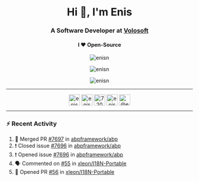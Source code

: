 <h1 align="center">Hi 👋, I'm Enis</h1>
<h3 align="center">A Software Developer at <a href="/volosoft">Volosoft</a></h3>

<h4 align="center"> I ❤ Open-Source</h4>

<p align="center"> <img src="https://komarev.com/ghpvc/?username=enisn" alt="enisn" /> </p>

<p align="center">
<img src="https://github-readme-stats.vercel.app/api/top-langs/?username=enisn&layout=compact" alt="enisn" />
</p>

<p align="center">
<img src="https://github-readme-stats.vercel.app/api?username=enisn&show_icons=true" alt="enisn" />
</p>

<hr />

<p align="center">
<a href="https://dev.to/enisn" target="blank"><img align="center" src="https://cdn.jsdelivr.net/npm/simple-icons@3.0.1/icons/dev-dot-to.svg" alt="enisn" height="30" width="30" /></a>
<a href="https://twitter.com/enisnecipoglu" target="blank"><img align="center" src="https://cdn.jsdelivr.net/npm/simple-icons@3.0.1/icons/twitter.svg" alt="enisnecipoglu" height="30" width="30" /></a>
<a href="https://stackoverflow.com/users/7200126" target="blank"><img align="center" src="https://cdn.jsdelivr.net/npm/simple-icons@3.0.1/icons/stackoverflow.svg" alt="7200126" height="30" width="30" /></a>
<a href="https://instagram.com/enisnecipoglu" target="blank"><img align="center" src="https://cdn.jsdelivr.net/npm/simple-icons@3.0.1/icons/instagram.svg" alt="enisnecipoglu" height="30" width="30" /></a>
<a href="https://medium.com/@enis.necipoglu" target="blank"><img align="center" src="https://cdn.jsdelivr.net/npm/simple-icons@3.0.1/icons/medium.svg" alt="@enis.necipoglu" height="30" width="30" /></a>
</p>

<hr />

### :zap: Recent Activity

<!--START_SECTION:activity-->
1. 🎉 Merged PR [#7697](https://github.com/abpframework/abp/pull/7697) in [abpframework/abp](https://github.com/abpframework/abp)
2. ❗️ Closed issue [#7696](https://github.com/abpframework/abp/issues/7696) in [abpframework/abp](https://github.com/abpframework/abp)
3. ❗️ Opened issue [#7696](https://github.com/abpframework/abp/issues/7696) in [abpframework/abp](https://github.com/abpframework/abp)
4. 🗣 Commented on [#55](https://github.com/xleon/I18N-Portable/issues/55) in [xleon/I18N-Portable](https://github.com/xleon/I18N-Portable)
5. 💪 Opened PR [#56](https://github.com/xleon/I18N-Portable/pull/56) in [xleon/I18N-Portable](https://github.com/xleon/I18N-Portable)
<!--END_SECTION:activity-->
